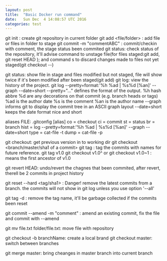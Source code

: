 ```yaml
---
layout: post
title:  "Basic Docker run command"
date:   Sun Dec  4 14:08:57 UTC 2016
categories: test
---
```


git init : create git repository in current folder
git add <file/folder> : add file or files in folder to stage
git commit -m "commentABC"  : commit/checkin with comment, the stage status been commited
git status: check status of the repository, it'll advise command to unstage file(for files staged:git add, git reset HEAD <file>); and command s to discard changes made to files not yet staged(git checkout --<file>)

git status: show file in stage and files modified but not staged, file will show twice if it's been modified after been staged(git add)
git log: view the history of the project. 
   git log --pretty=format:'%h %ad | %s%d [%an]' --graph --date=short
--pretty="..." defines the format of the output.
%h hash abbre
%d are any decorations on that commit (e.g. branch heads or tags)
%ad is the author date
%s is the comment
%an is the author name
--graph informs git to display the commit tree in an ASCII graph layout
--date=short keeps the date format nice and short

aliases
FILE: .gitconfig
[alias]
  co = checkout
  ci = commit
  st = status
  br = branch
  hist = log --pretty=format:'%h %ad | %s%d [%an]' --graph --date=short
  type = cat-file -t
  dump = cat-file -p

git checkout: get previous version in to working dir
git checkout <branch/master/sha1 of a commit>
git tag : tag the commits with names  for future reference.
git tag v1.0
git checkout v1.0^    or git checkout v1.0~1   : means the first ancestor of v1.0


git revert HEAD: undo/revert the chagnes that been commited, after revert, therell be 2 commits in project history

git reset --hard <tag/sha1> : Danger!  remove the latest commits from a branch. the commits will not show in git log unless you use option '--all'

git tag -d <tagname> : remove the tag name, it'll be garbage collected if the commits been reset

git commit --amend -m "comment" : amend an existing commit, fix the file and commit with --amend

git mv file.txt folder/file.txt: move file with repository

git checkout -b branchName: create a local brand
git checkout master: switch between branches

git merge master: bring cheanges in master branch into current branch

